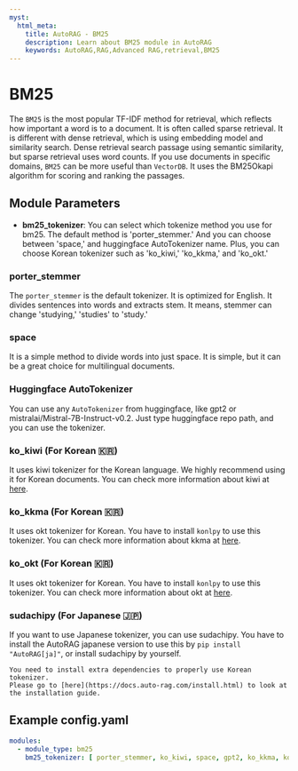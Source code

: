 ```yaml
---
myst:
  html_meta:
    title: AutoRAG - BM25
    description: Learn about BM25 module in AutoRAG
    keywords: AutoRAG,RAG,Advanced RAG,retrieval,BM25
---
```

# BM25

The `BM25` is the most popular TF-IDF method for retrieval, which reflects how important a word is to a document. It is often called sparse retrieval. It is different with dense retrieval, which is using embedding model and similarity search. Dense retrieval search passage using semantic similarity, but sparse retrieval uses word counts. If you use documents in specific domains, `BM25` can be more useful than `VectorDB`. It uses the BM25Okapi algorithm for scoring and ranking the passages.

## **Module Parameters**

- **bm25_tokenizer**: You can select which tokenize method you use for bm25.
  The default method is 'porter_stemmer.'
  And you can choose between 'space,' and huggingface AutoTokenizer name.
  Plus, you can choose Korean tokenizer such as 'ko_kiwi,' 'ko_kkma,' and 'ko_okt.'

### porter_stemmer

The `porter_stemmer` is the default tokenizer.
It is optimized for English.
It divides sentences into words and extracts stem.
It means, stemmer can change 'studying,' 'studies' to 'study.'

### space

It is a simple method to divide words into just space.
It is simple, but it can be a great choice for multilingual documents.

### Huggingface AutoTokenizer

You can use any `AutoTokenizer` from huggingface, like gpt2 or mistralai/Mistral-7B-Instruct-v0.2.
Just type huggingface repo path, and you can use the tokenizer.

### ko_kiwi (For Korean 🇰🇷)

It uses kiwi tokenizer for the Korean language.
We highly recommend using it for Korean documents.
You can check more information about kiwi at [here](https://github.com/bab2min/Kiwi).

### ko_kkma (For Korean 🇰🇷)

It uses okt tokenizer for Korean. You have to install `konlpy` to use this tokenizer.
You can check more information about kkma at [here](https://konlpy.org/ko/latest/api/konlpy.tag/#konlpy.tag._kkma.Kkma).

### ko_okt (For Korean 🇰🇷)

It uses okt tokenizer for Korean. You have to install `konlpy` to use this tokenizer.
You can check more information about okt at [here](https://konlpy.org/ko/latest/api/konlpy.tag/#konlpy.tag._okt.Okt).

### sudachipy (For Japanese 🇯🇵)

If you want to use Japanese tokenizer, you can use sudachipy.
You have to install the AutoRAG japanese version to use this by `pip install "AutoRAG[ja]"`,
or install sudachipy by yourself.

```{admonition} Any trouble to use Korean tokenizer?
You need to install extra dependencies to properly use Korean tokenizer.
Please go to [here](https://docs.auto-rag.com/install.html) to look at the installation guide.
```

## **Example config.yaml**
```yaml
modules:
  - module_type: bm25
    bm25_tokenizer: [ porter_stemmer, ko_kiwi, space, gpt2, ko_kkma, ko_okt, sudachipy ]
```
